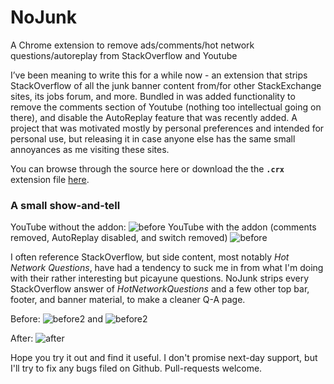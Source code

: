 # NoJunk
A Chrome extension to remove ads/comments/hot network questions/autoreplay from StackOverflow and Youtube

I’ve been meaning to write this for a while now - an extension that strips StackOverflow of all the junk banner content from/for other StackExchange sites, its jobs forum, and more. Bundled in was added functionality to remove the comments section of Youtube (nothing too intellectual going on there), and disable the AutoReplay feature that was recently added. A project that was motivated mostly by personal preferences and intended for personal use, but releasing it in case anyone else has the same small annoyances as me visiting these sites.

You can browse through the source here or download the the **`.crx`** extension file [here](http://people.csail.mit.edu/skoppula/files/nojunk/NoJunk.crx).

### A small show-and-tell
YouTube without the addon:
![before](http://people.csail.mit.edu/skoppula/files/nojunk/before2.png)
YouTube with the addon (comments removed, AutoReplay disabled, and switch removed)
![before](http://people.csail.mit.edu/skoppula/files/nojunk/after2.png)

I often reference StackOverflow, but side content, most notably *Hot Network Questions*, have had a tendency to suck me in from what I'm doing with their rather interesting but picayune questions. NoJunk strips every StackOverflow answer of *HotNetworkQuestions* and a few other top bar, footer, and banner material, to make a cleaner Q-A page.

Before:
![before2](http://people.csail.mit.edu/skoppula/files/nojunk/before1.png)
and
![before2](http://people.csail.mit.edu/skoppula/files/nojunk/before1B.png)

After:
![after](http://people.csail.mit.edu/skoppula/files/nojunk/after1.png)

Hope you try it out and find it useful. I don't promise next-day support, but I'll try to fix any bugs filed on Github. Pull-requests welcome.
